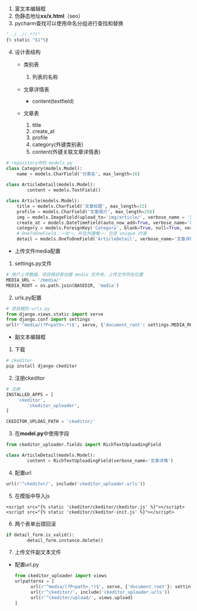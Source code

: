 1. 富文本编辑框
2. 伪静态地址**xx/x.html**（seo）
3. pycharm查找可以使用命名分组进行查找和替换

```python
"../../(.*?)"
{% static "$1"%}
```

4. 设计表结构
  
   - 类别表
     1. 列表的名称
   
   - 文章详情表
     - content(textfield)
   
   - 文章表
     1. title
     2. create_at
     5. profile
     4. category(外键类别表)
     5. content(外键关联文章详情表)

```python
# repository中的 models.py
class Category(models.Model):
  	name = models.CharField('分类名', max_length=16)
    
class ArticleDetail(models.Model):
		content = models.TextField()

class Article(models.Model):
  	title = models.CharField('文章标题', max_length=32)
    profile = models.CharField('文章简介', max_length=256)
    img = models.ImageField(upload_to='img/article/', verbose_name = '显示图片')
    create_at = models.DateTimeField(auto_now_add=True, verbose_name='创建时间')
    category = models.ForeignKey('Category', blank=True, null=True, verbose_name='文章类别')
    # OneToOneField：一对一，并且外键唯一，包含 unique 约束
    detail = models.OneToOneField('ArticleDetail', verbose_name='文章详情')
```

- 上传文件media配置

1. settings.py文件

```python
# 用户上传数据，项目根目录创建 media 文件夹，上传文件所在位置
MEDIA_URL = '/media/'
MEDIA_ROOT = os.path.join(BASEDIR, 'media')
```

2. urls.py配置

```python
# 项目根的 urls.py
from django.views.static import serve
from django.conf import settings
url(r'^media/(?P<path>.*)$', serve, {'document_root': settings.MEDIA_ROOT}, name='img')
```



- 副文本编辑框

1. 下载

```python
# ckeditor
pip install django-ckeditor
```

2. 注册ckeditor

```python
# 注册
INSTALLED_APPS = [
  	'ckeditor',
		'ckeditor_uploader',
]

CKEDITOR_UPLOAS_PATH = 'ckeditor/'
```

3. 在**model.py**中使用字段

```python
from ckeditor_uploader.fields import RichTextUploadingField

class ArticleDetail(models.Model):
		content = RichTextUploadingField(verbose_name='文章详情')
```

4. 配置url

```python
url(r'^ckeditor/', include('ckeditor_uploader.urls'))
```

5. 在模版中导入js

```django
<script src="{% static 'ckeditor/ckeditor/ckeditor.js' %}"></script>
<script src="{% static 'ckeditor/ckeditor-init.js' %}"></script>
```

6. 两个表单出错回滚

```python
if detail_form.is_valid():
		detail_form.instance.delete()
```

7. 上传文件副文本文件

- 配置url.py

  ```python
  from ckeditor_uploader import views
  urlpatterns = [
    	url(r'^media/(?P<path>.*)$', serve, {'document_root'}: settings.MEDIA_ROOT, name='img')
  		url(r'^ckeditor/', include('ckeditor_uploader.urls'))
  		url(r'^ckeditor/upload/', views.upload)
  ]
  ```






